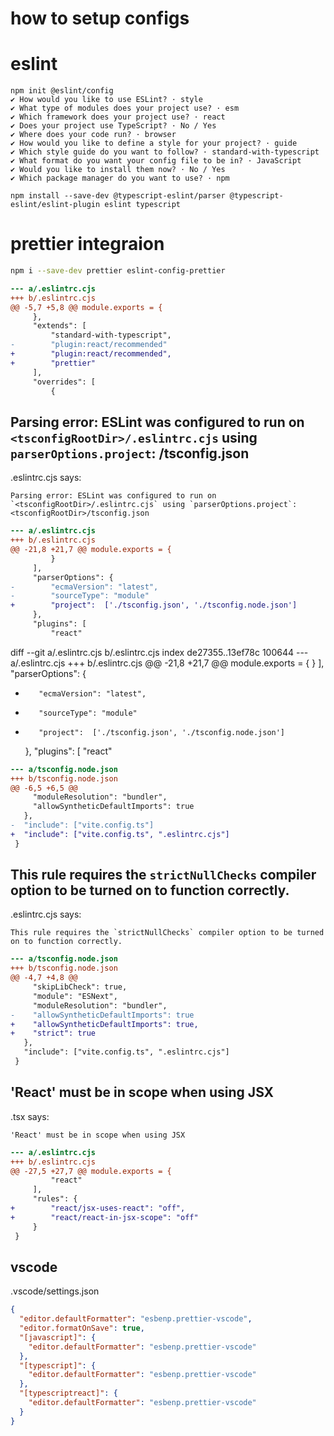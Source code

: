 # how to setup configs

# eslint

```
npm init @eslint/config
✔ How would you like to use ESLint? · style
✔ What type of modules does your project use? · esm
✔ Which framework does your project use? · react
✔ Does your project use TypeScript? · No / Yes
✔ Where does your code run? · browser
✔ How would you like to define a style for your project? · guide
✔ Which style guide do you want to follow? · standard-with-typescript
✔ What format do you want your config file to be in? · JavaScript
✔ Would you like to install them now? · No / Yes
✔ Which package manager do you want to use? · npm
```

```
npm install --save-dev @typescript-eslint/parser @typescript-eslint/eslint-plugin eslint typescript
```

# prettier integraion

```bash
npm i --save-dev prettier eslint-config-prettier
```

```diff
--- a/.eslintrc.cjs
+++ b/.eslintrc.cjs
@@ -5,7 +5,8 @@ module.exports = {
     },
     "extends": [
         "standard-with-typescript",
-        "plugin:react/recommended"
+        "plugin:react/recommended",
+        "prettier"
     ],
     "overrides": [
         {
```

## Parsing error: ESLint was configured to run on `<tsconfigRootDir>/.eslintrc.cjs` using `parserOptions.project`: <tsconfigRootDir>/tsconfig.json

.eslintrc.cjs says:

```text
Parsing error: ESLint was configured to run on `<tsconfigRootDir>/.eslintrc.cjs` using `parserOptions.project`: <tsconfigRootDir>/tsconfig.json
```

```diff
--- a/.eslintrc.cjs
+++ b/.eslintrc.cjs
@@ -21,8 +21,7 @@ module.exports = {
         }
     ],
     "parserOptions": {
-        "ecmaVersion": "latest",
-        "sourceType": "module"
+        "project":  ['./tsconfig.json', './tsconfig.node.json']
     },
     "plugins": [
         "react"
```


diff --git a/.eslintrc.cjs b/.eslintrc.cjs
index de27355..13ef78c 100644
--- a/.eslintrc.cjs
+++ b/.eslintrc.cjs
@@ -21,8 +21,7 @@ module.exports = {
         }
     ],
     "parserOptions": {
-        "ecmaVersion": "latest",
-        "sourceType": "module"
+        "project":  ['./tsconfig.json', './tsconfig.node.json']
     },
     "plugins": [
         "react"


```diff
--- a/tsconfig.node.json
+++ b/tsconfig.node.json
@@ -6,5 +6,5 @@
     "moduleResolution": "bundler",
     "allowSyntheticDefaultImports": true
   },
-  "include": ["vite.config.ts"]
+  "include": ["vite.config.ts", ".eslintrc.cjs"]
 }
```

## This rule requires the `strictNullChecks` compiler option to be turned on to function correctly.

.eslintrc.cjs says:

```text
This rule requires the `strictNullChecks` compiler option to be turned on to function correctly.
```

```diff
--- a/tsconfig.node.json
+++ b/tsconfig.node.json
@@ -4,7 +4,8 @@
     "skipLibCheck": true,
     "module": "ESNext",
     "moduleResolution": "bundler",
-    "allowSyntheticDefaultImports": true
+    "allowSyntheticDefaultImports": true,
+    "strict": true
   },
   "include": ["vite.config.ts", ".eslintrc.cjs"]
 }
```

## 'React' must be in scope when using JSX

.tsx says:

```text
'React' must be in scope when using JSX
```

```diff
--- a/.eslintrc.cjs
+++ b/.eslintrc.cjs
@@ -27,5 +27,7 @@ module.exports = {
         "react"
     ],
     "rules": {
+        "react/jsx-uses-react": "off",
+        "react/react-in-jsx-scope": "off"
     }
 }
```


## vscode

.vscode/settings.json

```json
{
  "editor.defaultFormatter": "esbenp.prettier-vscode",
  "editor.formatOnSave": true,
  "[javascript]": {
    "editor.defaultFormatter": "esbenp.prettier-vscode"
  },
  "[typescript]": {
    "editor.defaultFormatter": "esbenp.prettier-vscode"
  },
  "[typescriptreact]": {
    "editor.defaultFormatter": "esbenp.prettier-vscode"
  }
}
```
